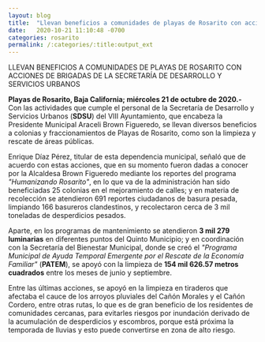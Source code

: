 ```yaml
---
layout: blog
title:  "Llevan beneficios a comunidades de playas de Rosarito con acciones de brigadas de la Secretaria de Desarrollo y Servicios Urbanos"
date:   2020-10-21 11:10:48 -0700
categories: rosarito
permalink: /:categories/:title:output_ext
---
```


LLEVAN BENEFICIOS A COMUNIDADES DE PLAYAS DE ROSARITO CON ACCIONES DE BRIGADAS DE LA SECRETARÍA DE DESARROLLO Y SERVICIOS URBANOS

**Playas de Rosarito, Baja California; miércoles 21 de octubre de 2020.-** Con las actividades que cumple el personal de la Secretaría de Desarrollo y Servicios Urbanos (**SDSU**) del VIII Ayuntamiento, que encabeza la Presidente Municipal Araceli Brown Figueredo, se llevan diversos beneficios a colonias y fraccionamientos de Playas de Rosarito, como son la limpieza y rescate de áreas públicas.

Enrique Díaz Pérez, titular de esta dependencia municipal, señaló que de acuerdo con estas acciones, que en su momento fueron dadas a conocer por la Alcaldesa Brown Figueredo mediante los reportes del programa _"Humanizando Rosarito"_, en lo que va de la administración han sido beneficiadas 25 colonias en el mejoramiento de calles; y en materia de recolección se atendieron 691 reportes ciudadanos de basura pesada, limpiando 166 basureros clandestinos, y recolectaron cerca de 3 mil toneladas de desperdicios pesados.

Aparte, en los programas de mantenimiento se atendieron **3 mil 279 luminarias** en diferentes puntos del Quinto Municipio; y en coordinación con la Secretaría del Bienestar Municipal, donde se creó el _"Programa Municipal de Ayuda Temporal Emergente por el Rescate de la Economía Familiar"_ (**PATEM**), se apoyó con la limpieza de **154 mil 626.57 metros cuadrados** entre los meses de junio y septiembre.

Entre las últimas acciones, se apoyó en la limpieza en tiraderos que afectaba el cauce de los arroyos pluviales del Cañón Morales y el Cañón Cordero, entre otras rutas, lo que es de gran beneficio de los residentes de comunidades cercanas, para evitarles riesgos por inundación derivado de la acumulación de desperdicios y escombros, porque está próxima la temporada de lluvias y esto puede convertirse en zona de alto riesgo.
